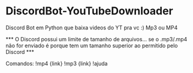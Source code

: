 # DiscordBot-YouTubeDownloader
Discord Bot em Python que baixa videos do YT pra vc :) Mp3 ou MP4

*** O Discord possui um limite de tamanho de arquivos... se o .mp3/.mp4 não for enviado é porque tem um tamanho superior ao permitido pelo Discord ***

Comandos:
!mp4 {link}
!mp3 {link}
!ajuda

